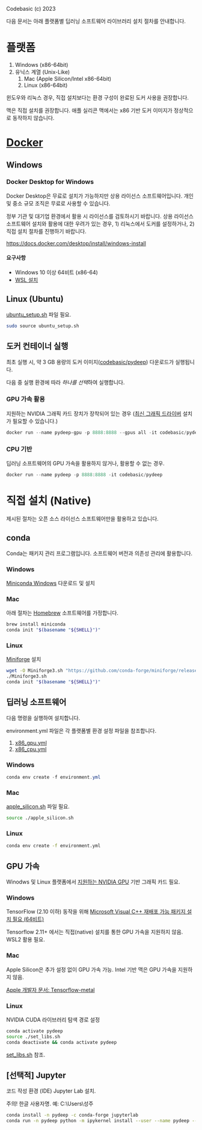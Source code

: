 Codebasic (c) 2023

다음 문서는 아래 플랫폼별 딥러닝 소프트웨어 라이브러리 설치 절차를 안내합니다.

# 플랫폼

1. Windows (x86-64bit)
1. 유닉스 계열 (Unix-Like)
    1. Mac (Apple Silicon/Intel x86-64bit)
    1. Linux (x86-64bit)

윈도우와 리눅스 경우, 직접 설치보다는 환경 구성이 완료된 도커 사용을 권장합니다. 

맥은 직접 설치를 권장합니다. 애플 실리콘 맥에서는 x86 기반 도커 이미지가 정상적으로 동작하지 않습니다.

# [Docker](https://docs.docker.com/get-started/overview/)
## Windows
### Docker Desktop for Windows

Docker Desktop은 무료로 설치가 가능하지만 상용 라이선스 소프트웨어입니다. 개인 및 중소 규모 조직은 무료로 사용할 수 있습니다. 

정부 기관 및 대기업 환경에서 활용 시 라이선스를 검토하시기 바랍니다. 상용 라이선스 소프트웨어 설치와 활용에 대한 우려가 있는 경우, 1) 리눅스에서 도커를 설정하거나, 2) 직접 설치 절차를 진행하기 바랍니다.

https://docs.docker.com/desktop/install/windows-install

#### 요구사항

* Windows 10 이상 64비트 (x86-64)
* [WSL 설치](https://learn.microsoft.com/ko-kr/windows/wsl/install#install-wsl-command)

## Linux (Ubuntu)

[ubuntu_setup.sh](ubuntu_setup.sh) 파일 필요.

```bash
sudo source ubuntu_setup.sh
```

## 도커 컨테이너 실행

최초 실행 시, 약 3 GB 용량의 도커 이미지([codebasic/pydeep](https://hub.docker.com/r/codebasic/pydeep)) 다운로드가 실행됩니다.

다음 중 실행 환경에 따라 *하나를 선택*하여 실행합니다.

### GPU 가속 활용

지원하는 NVIDIA 그래픽 카드 장치가 장착되어 있는 경우 ([최신 그래픽 드라이버](https://www.nvidia.co.kr/Download/index.aspx?lang=kr) 설치가 필요할 수 있습니다.)

```powershell
docker run --name pydeep-gpu -p 8888:8888 --gpus all -it codebasic/pydeep
```

### CPU 기반

딥러닝 소프트웨어의 GPU 가속을 활용하지 않거나, 활용할 수 없는 경우. 

```powershell
docker run --name pydeep -p 8888:8888 -it codebasic/pydeep
```

# 직접 설치 (Native)

제시된 절차는 오픈 소스 라이선스 소프트웨어만을 활용하고 있습니다.

## conda

Conda는 패키지 관리 프로그램입니다. 소프트웨어 버전과 의존성 관리에 활용합니다.

### Windows

[Miniconda Windows](https://repo.anaconda.com/miniconda/Miniconda3-latest-Windows-x86_64.exe) 다운로드 및 설치

### Mac

아래 절차는 [Homebrew](https://brew.sh/index_ko) 소프트웨어를 가정합니다.

```bash
brew install miniconda
conda init "$(basename "${SHELL}")"
```

### Linux

[Miniforge](https://github.com/conda-forge/miniforge) 설치
```bash
wget -O Miniforge3.sh "https://github.com/conda-forge/miniforge/releases/latest/download/Miniforge3-$(uname)-$(uname -m).sh"
./Miniforge3.sh
conda init "$(basename "${SHELL}")"
```

## 딥러닝 소프트웨어

다음 명령을 실행하여 설치합니다.

environment.yml 파일은 각 플랫폼별 환경 설정 파일을 참조합니다.

1. [x86_gpu.yml](x86_gpu.yml)
1. [x86_cpu.yml](x86_cpu.yml)


### Windows

```powershell
conda env create -f environment.yml
```

### Mac

[apple_silicon.sh](apple_silicon.sh) 파일 필요.

```zsh
source ./apple_silicon.sh
```

### Linux

```bash
conda env create -f environment.yml
```

## GPU 가속

Winodws 및 Linux 플랫폼에서 [지원하는 NVIDIA GPU](https://developer.nvidia.com/cuda-gpus) 기반 그래픽 카드 필요.

### Windows

TensorFlow (2.10 이하) 동작을 위해 [Microsoft Visual C++ 재배포 가능 패키지 설치 필요 (64비트)](https://aka.ms/vs/17/release/vc_redist.x64.exe)

Tensorflow 2.11+ 에서는 직접(native) 설치를 통한 GPU 가속을 지원하지 않음. WSL2 활용 필요.

### Mac

Apple Silicon은 추가 설정 없이 GPU 가속 가능. Intel 기반 맥은 GPU 가속을 지원하지 않음.

[Apple 개발자 문서: Tensorflow-metal](https://developer.apple.com/metal/tensorflow-plugin/)

### Linux

NVIDIA CUDA 라이브러리 탐색 경로 설정
```bash
conda activate pydeep
source ./set_libs.sh
conda deactivate && conda activate pydeep
```

[set_libs.sh](set_libs.sh) 참조.

##  [선택적] Jupyter

코드 작성 환경 (IDE) Jupyter Lab 설치.

주의! 한글 사용자명. 예: C:\Users\성주

```bash
conda install -n pydeep -c conda-forge jupyterlab
conda run -n pydeep python -m ipykernel install --user --name pydeep --display-name "pydeep"
```
